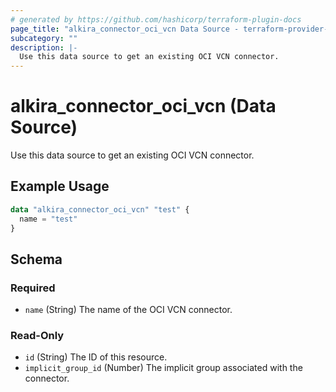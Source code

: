 ```yaml
---
# generated by https://github.com/hashicorp/terraform-plugin-docs
page_title: "alkira_connector_oci_vcn Data Source - terraform-provider-alkira"
subcategory: ""
description: |-
  Use this data source to get an existing OCI VCN connector.
---
```


# alkira_connector_oci_vcn (Data Source)

Use this data source to get an existing OCI VCN connector.

## Example Usage

```terraform
data "alkira_connector_oci_vcn" "test" {
  name = "test"
}
```

<!-- schema generated by tfplugindocs -->
## Schema

### Required

- `name` (String) The name of the OCI VCN connector.

### Read-Only

- `id` (String) The ID of this resource.
- `implicit_group_id` (Number) The implicit group associated with the connector.
